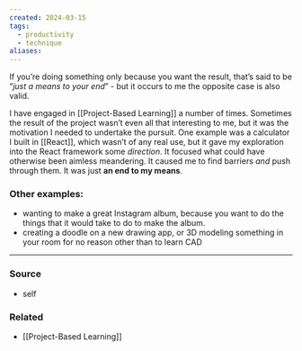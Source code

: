 ```yaml
---
created: 2024-03-15
tags:
  - productivity
  - technique
aliases:
---
```

If you’re doing something only because you want the result, that’s said to be “*just a means to your end*” - but it occurs to me the opposite case is also valid.

I have engaged in [[Project-Based Learning]] a number of times. Sometimes the result of the project wasn’t even all that interesting to me, but it was the motivation I needed to undertake the pursuit. One example was a calculator I built in [[React]], which wasn’t of any real use, but it gave my exploration into the React framework some *direction*. It focused what could have otherwise been aimless meandering. It caused me to find barriers *and* push through them. It was just **an end to my means**.

### Other examples:
- wanting to make a great Instagram album, because you want to do the things that it would take to do to make the album.
- creating a doodle on a new drawing app, or 3D modeling something in your room for no reason other than to learn CAD
****
### Source
- self
### Related
- [[Project-Based Learning]]